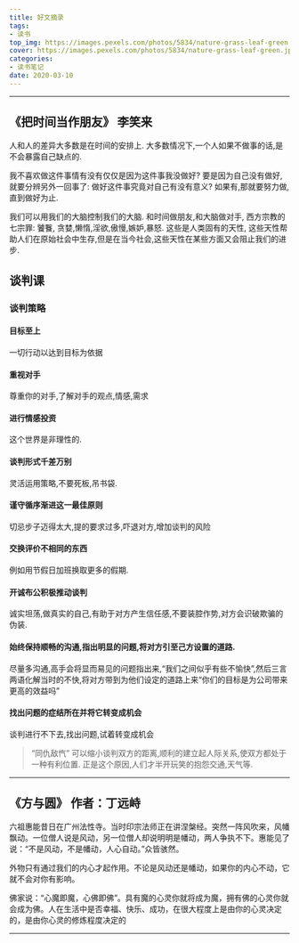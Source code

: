 ```yaml
---
title: 好文摘录
tags: 
- 读书
top_img: https://images.pexels.com/photos/5834/nature-grass-leaf-green.jpg?auto=compress&cs=tinysrgb&dpr=3&h=200&w=300
cover: https://images.pexels.com/photos/5834/nature-grass-leaf-green.jpg?auto=compress&cs=tinysrgb&dpr=3&h=100&w=200
categories:
- 读书笔记
date: 2020-03-10
---
```


------

## 《把时间当作朋友》 李笑来

人和人的差异大多数是在时间的安排上. 大多数情况下,一个人如果不做事的话,是不会暴露自己缺点的.

我不喜欢做这件事情有没有仅仅是因为这件事我没做好? 要是因为自己没有做好,就要分辨另外一回事了: 做好这件事究竟对自己有没有意义? 如果有,那就要努力做,直到做好为止.

我们可以用我们的大脑控制我们的大脑.  和时间做朋友,和大脑做对手, 西方宗教的七宗罪: 饕餮, 贪婪,懒惰,淫欲,傲慢,嫉妒,暴怒. 这些是人类固有的天性, 这些天性帮助人们在原始社会中生存,但是在当今社会,这些天性在某些方面又会阻止我们的进步.

## 谈判课

### 谈判策略

#### 目标至上 
一切行动以达到目标为依据
#### 重视对手
尊重你的对手,了解对手的观点,情感,需求
#### 进行情感投资
这个世界是非理性的.
#### 谈判形式千差万别
灵活运用策略,不要死板,吊书袋.
#### 谨守循序渐进这一最佳原则
切忌步子迈得太大,提的要求过多,吓退对方,增加谈判的风险
#### 交换评价不相同的东西
例如用节假日加班换取更多的假期.
#### 开诚布公积极推动谈判
诚实坦荡,做真实的自己,有助于对方产生信任感,不要装腔作势,对方会识破欺骗的伪装.
#### 始终保持顺畅的沟通,指出明显的问题,将对方引至己方设置的道路.
尽量多沟通,高手会将显而易见的问题指出来,“我们之间似乎有些不愉快”,然后三言两语化解当时的不快,将对方带到为他们设定的道路上来“你们的目标是为公司带来更高的效益吗”
#### 找出问题的症结所在并将它转变成机会
谈判进行不下去,找出问题,试着转变成机会


>“同仇敌忾” 可以缩小谈判双方的距离,顺利的建立起人际关系,使双方都处于一种有利位置. 正是这个原因,人们才半开玩笑的抱怨交通,天气等.

------

## 《方与圆》 作者：丁远峙


六祖惠能昔日在广州法性寺。当时印宗法师正在讲涅槃经。突然一阵风吹来，风幡飘动。一位僧人说是风动，另一位僧人却说明明是幡动，两人争执不下。惠能见了说：“不是风动，不是幡动，人心自动。”众皆骇然。

外物只有通过我们的内心才起作用。不论是风动还是幡动，如果你的内心不动，它就不会对你有影响。

佛家说：“心魔即魔，心佛即佛”。具有魔的心灵你就将成为魔，拥有佛的心灵你就会成为佛。人在生活中是否幸福、快乐、成功，在很大程度上是由你的心灵决定的，是由你心灵的修炼程度决定的

------

